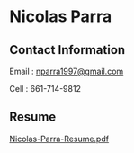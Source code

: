 # Nicolas Parra

## Contact Information

Email : nparra1997@gmail.com

Cell : 661-714-9812

## Resume

[Nicolas-Parra-Resume.pdf](Nicolas-Parra-Resume.pdf)
